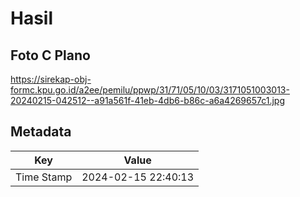 # Hasil

## Foto C Plano

https://sirekap-obj-formc.kpu.go.id/a2ee/pemilu/ppwp/31/71/05/10/03/3171051003013-20240215-042512--a91a561f-41eb-4db6-b86c-a6a4269657c1.jpg


## Metadata

| Key        | Value               |
| ---------- | ------------------- |
| Time Stamp | 2024-02-15 22:40:13 |



